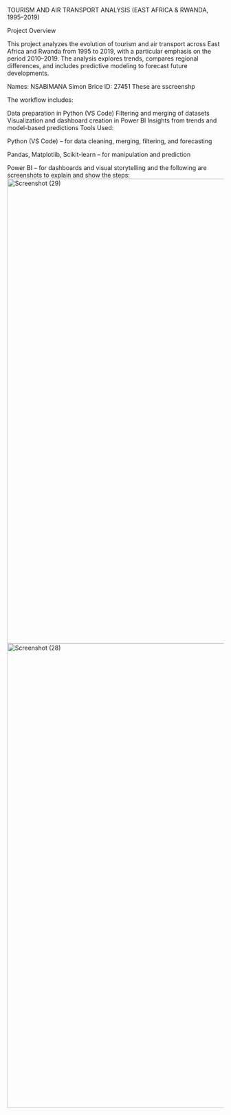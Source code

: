 TOURISM AND AIR TRANSPORT ANALYSIS (EAST AFRICA & RWANDA, 1995–2019)

Project Overview

This project analyzes the evolution of tourism and air transport across East Africa and Rwanda from 1995 to 2019, with a particular emphasis on the period 2010–2019. The analysis explores trends, compares regional differences, and includes predictive modeling to forecast future developments.

Names: NSABIMANA Simon Brice 
ID: 27451
These are sscreenshp

The workflow includes:

Data preparation in Python (VS Code)
Filtering and merging of datasets
Visualization and dashboard creation in Power BI
Insights from trends and model-based predictions
Tools Used:

Python (VS Code) – for data cleaning, merging, filtering, and forecasting

Pandas, Matplotlib, Scikit-learn – for manipulation and prediction

Power BI – for dashboards and visual storytelling
and the following are screenshots to explain and show the steps:
<img width="1920" height="1080" alt="Screenshot (29)" src="https://github.com/user-attachments/assets/054e0420-2a5d-4140-b13c-e2767d599abd" />
<img width="1920" height="1080" alt="Screenshot (28)" src="https://github.com/user-attachments/assets/910f185c-c983-48ee-9496-8c2de400f8cf" />

